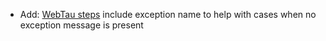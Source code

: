 * Add: [WebTau steps](report/steps) include exception name to help with cases when no exception message is present